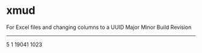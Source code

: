 # xmud
 For Excel files and changing columns to a UUID
Major  Minor  Build  Revision
-----  -----  -----  --------
5      1      19041  1023